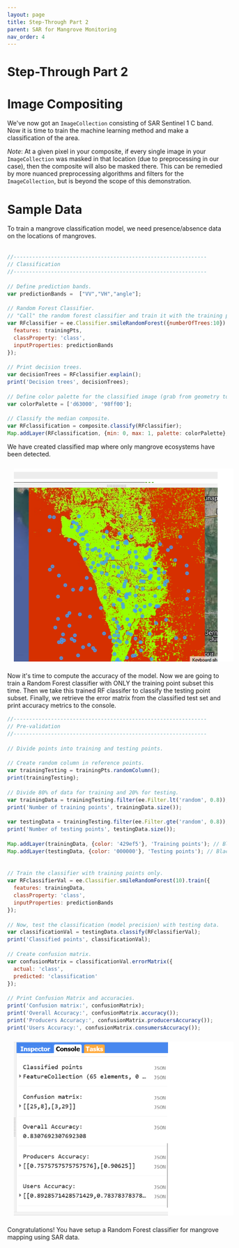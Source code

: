 ```yaml
---
layout: page
title: Step-Through Part 2
parent: SAR for Mangrove Monitoring
nav_order: 4
---
```

# Step-Through Part 2

# Image Compositing

We've now got an `ImageCollection` consisting of SAR Sentinel 1 C band. Now it is time to train the machine learning method and make a classification of the area.

*Note*: At a given pixel in your composite, if every single image in your `ImageCollection` was masked in that location (due to preprocessing in our case), then the composite will also be masked there. This can be remedied by more nuanced preprocessing algorithms and filters for the `ImageCollection`, but is beyond the scope of this demonstration.

# Sample Data

To train a mangrove classification model, we need presence/absence data on the locations of mangroves.


```javascript

//--------------------------------------------------------------
// Classification
//--------------------------------------------------------------

// Define prediction bands.
var predictionBands =  ["VV","VH","angle"];

// Random Forest Classifier.
// "Call" the random forest classifier and train it with the training points.
var RFclassifier = ee.Classifier.smileRandomForest({numberOfTrees:10}).train({
  features: trainingPts, 
  classProperty: 'class',
  inputProperties: predictionBands
});

// Print decision trees.
var decisionTrees = RFclassifier.explain();
print('Decision trees', decisionTrees);

// Define color palette for the classified image (grab from geometry tools for each class).
var colorPalette = ['d63000', '98ff00'];

// Classify the median composite.
var RFclassification = composite.classify(RFclassifier);
Map.addLayer(RFclassification, {min: 0, max: 1, palette: colorPalette}, 'RF Classification');

```

We have created classified map where only mangrove ecosystems have been detected.

<img align="center" src="../images/sar_mangrove/03.png" hspace="15" vspace="10" width="600">

Now it's time to compute the accuracy of the model. Now we are going to train a Random Forest classifier with ONLY the training point subset this time. Then we take this trained RF classifer to classify the testing point subset. Finally, we retrieve the error matrix from the classified test set and print accuracy metrics to the console. 

```javascript
//--------------------------------------------------------------
// Pre-validation
//--------------------------------------------------------------

// Divide points into training and testing points.

// Create random column in reference points.
var trainingTesting = trainingPts.randomColumn();
print(trainingTesting);

// Divide 80% of data for training and 20% for testing.
var trainingData = trainingTesting.filter(ee.Filter.lt('random', 0.8));
print('Number of training points', trainingData.size());

var testingData = trainingTesting.filter(ee.Filter.gte('random', 0.8));
print('Number of testing points', testingData.size());

Map.addLayer(trainingData, {color: '429ef5'}, 'Training points'); // Blue
Map.addLayer(testingData, {color: '000000'}, 'Testing points'); // Black


// Train the classifier with training points only.
var RFclassifierVal = ee.Classifier.smileRandomForest(10).train({
  features: trainingData, 
  classProperty: 'class',
  inputProperties: predictionBands
});

// Now, test the classification (model precision) with testing data.
var classificationVal = testingData.classify(RFclassifierVal);
print('Classified points', classificationVal);

// Create confusion matrix.
var confusionMatrix = classificationVal.errorMatrix({
  actual: 'class', 
  predicted: 'classification'
});

// Print Confusion Matrix and accuracies.
print('Confusion matrix:', confusionMatrix);
print('Overall Accuracy:', confusionMatrix.accuracy());
print('Producers Accuracy:', confusionMatrix.producersAccuracy());
print('Users Accuracy:', confusionMatrix.consumersAccuracy());
```

<img align="center" src="../images/sar_mangrove/04.png" hspace="15" vspace="10" width="600">

Congratulations! You have setup a Random Forest classifier for mangrove mapping using SAR data. 

